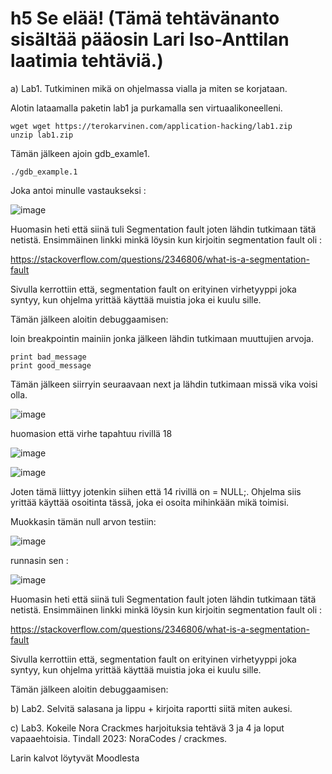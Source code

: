 # h5 Se elää! (Tämä tehtävänanto sisältää pääosin Lari Iso-Anttilan laatimia tehtäviä.)

a) Lab1. Tutkiminen mikä on ohjelmassa vialla ja miten se korjataan.

Alotin lataamalla paketin lab1 ja purkamalla sen virtuaalikoneelleni. 

    wget wget https://terokarvinen.com/application-hacking/lab1.zip
    unzip lab1.zip

Tämän jälkeen ajoin gdb_examle1. 

    ./gdb_example.1

Joka antoi minulle vastaukseksi :

![image](https://github.com/user-attachments/assets/0fc1aa67-e5b0-4bc3-a224-f66a180c3389)

Huomasin heti että siinä tuli Segmentation fault joten lähdin tutkimaan tätä netistä. Ensimmäinen linkki minkä löysin kun kirjoitin segmentation fault oli :

https://stackoverflow.com/questions/2346806/what-is-a-segmentation-fault

Sivulla kerrottiin että, segmentation fault on erityinen virhetyyppi joka syntyy, kun ohjelma yrittää käyttää muistia joka ei kuulu sille.

Tämän jälkeen aloitin debuggaamisen:


loin breakpointin mainiin jonka jälkeen lähdin tutkimaan muuttujien arvoja.

    print bad_message
    print good_message

Tämän jälkeen siirryin seuraavaan next ja lähdin tutkimaan missä vika voisi olla.

![image](https://github.com/user-attachments/assets/d9e9d3ed-30de-4925-a44c-9dbe71d5f290)

huomasion että virhe tapahtuu rivillä 18

![image](https://github.com/user-attachments/assets/88edaf3e-959f-45fc-9954-190ed63d67d7)

![image](https://github.com/user-attachments/assets/799aacf1-a12e-4eca-bce8-cbad25a1c5bd)


Joten tämä liittyy jotenkin siihen että 14 rivillä on = NULL;. Ohjelma siis yrittää käyttää osoitinta tässä, joka ei osoita mihinkään mikä toimisi.


Muokkasin tämän null arvon testiin:

![image](https://github.com/user-attachments/assets/0d3e7c7e-51f3-4a00-831b-8ddf182460c5)


runnasin sen :

![image](https://github.com/user-attachments/assets/9c81be2f-e2c1-4461-9121-5d4b6cc44e94)





Huomasin heti että siinä tuli Segmentation fault joten lähdin tutkimaan tätä netistä. Ensimmäinen linkki minkä löysin kun kirjoitin segmentation fault oli :

https://stackoverflow.com/questions/2346806/what-is-a-segmentation-fault

Sivulla kerrottiin että, segmentation fault on erityinen virhetyyppi joka syntyy, kun ohjelma yrittää käyttää muistia joka ei kuulu sille.

Tämän jälkeen aloitin debuggaamisen:









  

b) Lab2. Selvitä salasana ja lippu + kirjoita raportti siitä miten aukesi.

c) Lab3. Kokeile Nora Crackmes harjoituksia tehtävä 3 ja 4 ja loput vapaaehtoisia. Tindall 2023: NoraCodes / crackmes.

Larin kalvot löytyvät Moodlesta
